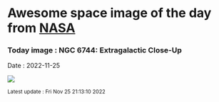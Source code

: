 
# Awesome space image of the day from [NASA](https://api.nasa.gov/)

### Today image : NGC 6744: Extragalactic Close-Up
Date : 2022-11-25

![](https://apod.nasa.gov/apod/image/2211/STSCI-H-p1827h-NGC6744_1024x925.jpg)

<small>Latest update : Fri Nov 25 21:13:10 2022</small>
        